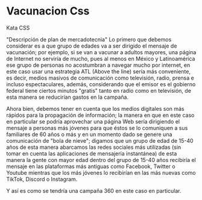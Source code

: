 # Vacunacion Css
Kata CSS

"Descripción de plan de mercadotecnia"
Lo primero que debemos considerar es a que grupo de edades va a ser dirigido el mensaje de vacunación;
por ejemplo, si se van a vacunar a adultos mayores, una página de Internet no serviría de mucho, pues al menos
en México y Latinoamérica ese grupo de personas no acostumbran a navegar mucho por internet, en este caso usar
una estrategia ATL (Above the line) sería más conveniente, es decir, medios masivos de comunicación como televisión,
radio, prensa e incluso espectaculares, además, considerando que el emisor es el gobierno federal tiene ciertos minutos
"gratis" tanto en radio como en televisión, de esta manera se reducirían gastos en la campaña.

Ahora bien, debemos tener en cuenta que los medios digitales son más rápidos para la propagación de información; la manera
en que en este caso en particular se podría aprovechar una página Web sería dirigiendo el mensaje a personas más jóvenes 
para que éstos se lo comuniquen a sus familiares de 60 años o más y en un momento dado se genere una comunicación de "bola de nieve"; 
digamos que un grupo de edad de 15-40 años de esta manera 
abarcamos las redes sociales más utilizadas (sin tomar en cuenta las aplicaciones de mensajería instantánea) de esta manera 
la gente con mayor edad dentro del grupo de 15-40 años recibiría el mensaje en las plataformas más antiguas como Facebook, Twitter o Youtube
mientras que los más jóvenes lo recibirían en las más nuevas como TikTok, Discord o Instagram.

Y así es como se tendría una campaña 360 en este caso en particular.
